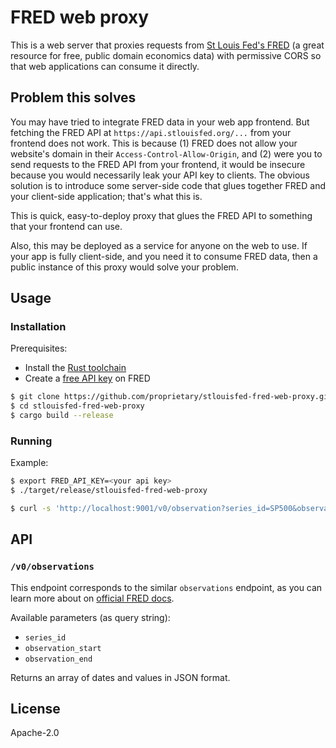 # FRED web proxy

This is a web server that proxies requests from [St Louis Fed's FRED](https://fred.stlouisfed.org/) (a great resource for free, public domain economics data) with permissive CORS so that web applications can consume it directly.

## Problem this solves

You may have tried to integrate FRED data in your web app frontend. But fetching the FRED API at `https://api.stlouisfed.org/...` from your frontend does not work. This is because (1) FRED does not allow your website's domain in their `Access-Control-Allow-Origin`, and (2) were you to send requests to the FRED API from your frontend, it would be insecure because you would necessarily leak your API key to clients. The obvious solution is to introduce some server-side code that glues together FRED and your client-side application; that's what this is.

This is quick, easy-to-deploy proxy that glues the FRED API to something that your frontend can use.

Also, this may be deployed as a service for anyone on the web to use. If your app is fully client-side, and you need it to consume FRED data, then a public instance of this proxy would solve your problem. 

## Usage

### Installation

Prerequisites:
- Install the [Rust toolchain](https://rustup.rs/)
- Create a [free API key](https://fred.stlouisfed.org/docs/api/api_key.html) on FRED

```bash
$ git clone https://github.com/proprietary/stlouisfed-fred-web-proxy.git
$ cd stlouisfed-fred-web-proxy
$ cargo build --release
```

### Running

Example:

```bash
$ export FRED_API_KEY=<your api key>
$ ./target/release/stlouisfed-fred-web-proxy
```

```bash
$ curl -s 'http://localhost:9001/v0/observation?series_id=SP500&observation_start=2023-01-01&observation_end=2023-03-01'
```

## API

### `/v0/observations`

This endpoint corresponds to the similar `observations` endpoint, as you can learn more about on [official FRED docs](https://fred.stlouisfed.org/docs/api/fred/series_observations.html).

Available parameters (as query string):
- `series_id`
- `observation_start`
- `observation_end`

Returns an array of dates and values in JSON format.

## License

Apache-2.0